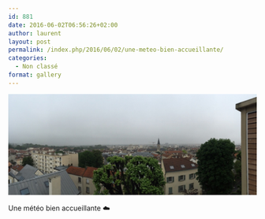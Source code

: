 ```yaml
---
id: 881
date: 2016-06-02T06:56:26+02:00
author: laurent
layout: post
permalink: /index.php/2016/06/02/une-meteo-bien-accueillante/
categories:
  - Non classé
format: gallery
---
```

<img src="/images/2016/06/tumblr_o84ty3GSQO1uuvt0bo1_1280.jpg" />

Une météo bien accueillante ☁️